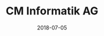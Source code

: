 ﻿---
title:          "CM Informatik AG"
date:           "2018-07-05"
draft:          false
robotsExclude:  true
---
